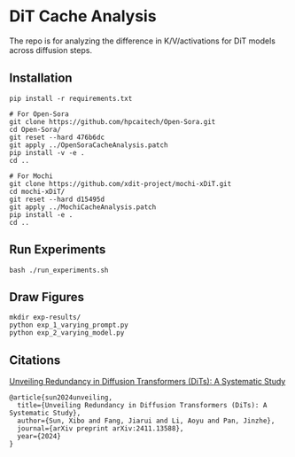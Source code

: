 # DiT Cache Analysis

The repo is for analyzing the difference in K/V/activations for DiT models across diffusion steps.


## Installation

```shell
pip install -r requirements.txt

# For Open-Sora
git clone https://github.com/hpcaitech/Open-Sora.git
cd Open-Sora/
git reset --hard 476b6dc
git apply ../OpenSoraCacheAnalysis.patch
pip install -v -e .
cd ..

# For Mochi
git clone https://github.com/xdit-project/mochi-xDiT.git
cd mochi-xDiT/
git reset --hard d15495d
git apply ../MochiCacheAnalysis.patch
pip install -e .
cd ..
```

## Run Experiments

```shell
bash ./run_experiments.sh
```

## Draw Figures

```shell
mkdir exp-results/
python exp_1_varying_prompt.py
python exp_2_varying_model.py
```

## Citations

[Unveiling Redundancy in Diffusion Transformers (DiTs): A Systematic Study](https://arxiv.org/abs/2411.13588)

```
@article{sun2024unveiling,
  title={Unveiling Redundancy in Diffusion Transformers (DiTs): A Systematic Study},
  author={Sun, Xibo and Fang, Jiarui and Li, Aoyu and Pan, Jinzhe},
  journal={arXiv preprint arXiv:2411.13588},
  year={2024}
}
```
